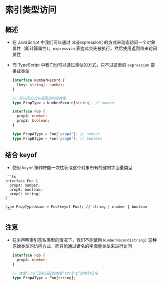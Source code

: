 # 索引类型访问

## 概述

  - 在 JavaScript 中我们可以通过 obj[expression] 的方式来动态访问一个对象属性（即计算属性），`expression` 表达式会先被执行，然后使用返回值来访问属性
  - 而 TypeScript 中我们也可以通过类似的方式，只不过这里的 `expression` 要换成类型

    ```ts
    interface NumberRecord {
      [key: string]: number;
    }

    // 其访问方式与返回值均是类型
    type PropType = NumberRecord[string]; // number
    ```

    ```ts
    interface Foo {
      propA: number;
      propB: boolean;
    }

    type PropAType = Foo['propA']; // number
    type PropBType = Foo['propB']; // boolean
    ```

## 结合 keyof

  -  使用 `keyof` 操作符能一次性获取这个对象所有的键的字面量类型

    ```ts
    interface Foo {
      propA: number;
      propB: boolean;
      propC: string;
    }

    type PropTypeUnion = Foo[keyof Foo]; // string | number | boolean
    ```

## 注意

  - 在未声明索引签名类型的情况下，我们不能使用 `NumberRecord[string]` 这种原始类型的访问方式，而只能通过键名的字面量类型来进行访问

    ```ts
    interface Foo {
      propA: number;
    }

    // 类型“Foo”没有匹配的类型“string”的索引签名
    type PropAType = Foo[string];
    ```
